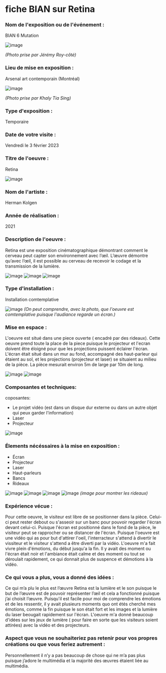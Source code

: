 

# fiche BIAN sur Retina

### Nom de l'exposition ou de l'événement :
BIAN 6 Mutation

  ![image](media/BIAN_retina_entre.jpg)
  
  *(Photo prise par Jérémy Roy-côté)*
  
  
  
  
  
  
  ### Lieu de mise en exposition :
  Arsenal art contemporain (Montréal) 
  
  ![image](media/BIAN_retina_groupe.jpg)
  
  *(Photo prise par Khaly Tia Sing)*
  
  
  ### Type d'exposition :
  Temporaire
  
  ### Date de votre visite :
  Vendredi le 3 février 2023
  
  ### Titre de l'oeuvre :
  Retina 
  
  ![image](media/BIAN_retina_vue_ensemble.jpg)
  
  ### Nom de l'artiste :
  Herman Kolgen
  
  ### Année de réalisation :
  2021
  
  ### Description de l'oeuvre :
  Retina est une exposition cinématographique démontrant comment le cerveau peut capter son environnement avec l’œil. L’œuvre démontre qu’avec l’œil, il est possible au cerveau de recevoir le codage et la transmission de la  lumière. 
  
  ![image](media/BIAN_retina_description.jpg)
  ![image](media/BIAN_retina_vue_cote.jpg)
  ![image](media/BIAN_retina_vue_ensemble.jpg)
  
  
  ### Type d'installation :
  Installation comtemplative 
  
  ![image](media/BIAN_retina_vue_ensemble.jpg)
 *(On peut comprendre, avec la photo, que l'oeuvre est comtemplative puisque l'audiance regarde un écran.)*
  
  ### Mise en espace :
  L'oeuvre est situé dans une piece ouverte ( encadré par des rideaux). Cette oeuvre prend toute la place de la piece puisque le projecteur et l'ecran doivent être éloigné pour que les projections puissent éclairer l'écran. L'écran était situé dans un mur au fond, accompagné des haut-parleur qui étaient au sol, et les projections (projecteur et laser) se situaient au milieu de la pièce. La pièce mesurait environ 5m de large par 10m de long.
  
  ![image](media/BIAN_retina_vue_ensemble.jpg)
  ![image](media/BIAN_retina_plan.jpg)
  
  ### Composantes et techniques:
  coposantes:
  * Le projet vidéo (est dans un disque dur externe ou dans un autre objet qui peux garder l'information)
  * Laser
  * Projecteur
  
  ![image](media/BIAN_retina_installation.jpg)
  
  ### Élements nécéssaires à la mise en exposition :
  * Écran 
  * Projecteur 
  * Laser 
  * Haut-parleurs
  * Bancs 
  * Rideaux
  
  ![image](media/BIAN_retina_haut-parleur.jpg)
  ![image](media/BIAN_retina_vue_cote.jpg)
  ![image](media/BIAN_retina_installation.jpg)
  ![image](media/BIAN_retina_vue_ensemble.jpg)
  *(image pour montrer les rideaux)*
  
  ### Expérience vécue :
  Pour cette oeuvre, le visiteur est libre de se positionner dans la pièce. Celui-ci peut rester debout ou s'asseoir sur un banc pour pouvoir regarder l'écran devant celui-ci. Puisque l'écran est positionné dans le fond de la pièce, le visiteur peut se rapprocher ou se distancer de l'écran. Puisque l'oeuvre est une vidéo qui as pour but d'attirer l'oeil, l'interracteur s'attend à divertir le vissiteur et le visiteur s'attend a être diverti par la vidéo. L'oeuvre m'a fait vivre plein d'émotions, du début jusqu'a la fin. Il y avait des moment ou l'écran était noir et l'ambiance était calme et des moment ou tout se déroulait rapidement, ce qui donnait plus de suspence et démotions à la vidéo.
  
  ### Ce qui vous a plus, vous a donné des idées :
  Ce qui m’a plu le plus est l’œuvre  Retina est la lumière et le son puisque le but de l’œuvre est de pouvoir représenter l’œil et cela a fonctionné puisque j’ai choisit l’œuvre. Puisqu'il est facile pour moi de comprendre les émotions et de les ressentir, il y avait plusieurs moments quo ont étés cherché mes émotions, comme la fin puisque le son était fort et les images et la lumière du laser beougait rapidement sur l'écran. L'oeuvre m'a donné beaucoup d'idées sur les jeux de lumière ( pour faire en sorte que les visiteurs soient attirées) avec la vidéo et des projecteurs. 
  
 ### Aspect que vous ne souhaiteriez pas retenir pour vos propres créations ou que vous feriez autrement :
  Personnellement il n’y a pas beaucoup de chose qui ne m’a pas plus puisque j’adore le multimédia et la majorité des œuvres étaient liée au multimédia.
  
  




